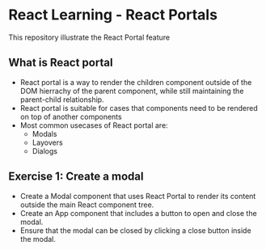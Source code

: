 # React Learning - React Portals

This repository illustrate the React Portal feature

## What is React portal

-   React portal is a way to render the children component outside of the DOM hierrachy of the parent component, while still maintaining the parent-child relationship.
-   React portal is suitable for cases that components need to be rendered on top of another components
-   Most common usecases of React portal are:
    -   Modals
    -   Layovers
    -   Dialogs

## Exercise 1: Create a modal

-   Create a Modal component that uses React Portal to render its content outside the main React component tree.
-   Create an App component that includes a button to open and close the modal.
-   Ensure that the modal can be closed by clicking a close button inside the modal.
